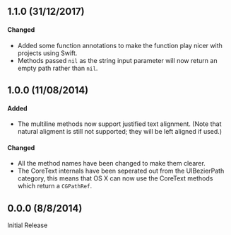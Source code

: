 
1.1.0 (31/12/2017)
---------------------

#### Changed
* Added some function annotations to make the function play nicer with projects using Swift.
* Methods passed `nil` as the string input parameter will now return an empty path rather than `nil`.



1.0.0 (11/08/2014)
---------------------

#### Added
* The multiline methods now support justified text alignment. (Note that natural aligment is still not supported; they will be left aligned if used.)

#### Changed
* All the method names have been changed to make them clearer.
* The CoreText internals have been seperated out from the UIBezierPath category, this means that OS X can now use the CoreText methods which return a `CGPathRef`.



0.0.0 (8/8/2014)
------------------
Initial Release
